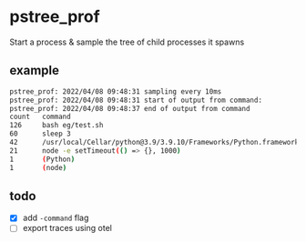 # pstree_prof

Start a process & sample the tree of child processes it spawns

## example

```sh
pstree_prof: 2022/04/08 09:48:31 sampling every 10ms
pstree_prof: 2022/04/08 09:48:31 start of output from command:
pstree_prof: 2022/04/08 09:48:37 end of output from command
count   command
126     bash eg/test.sh
60      sleep 3
42      /usr/local/Cellar/python@3.9/3.9.10/Frameworks/Python.framework/Versions/3.9/Resources/Python.app/Contents/MacOS/Python -c import time; time.sleep(2)
21      node -e setTimeout(() => {}, 1000)
1       (Python)
1       (node)
```

## todo

- [x] add `-command` flag
- [ ] export traces using otel
